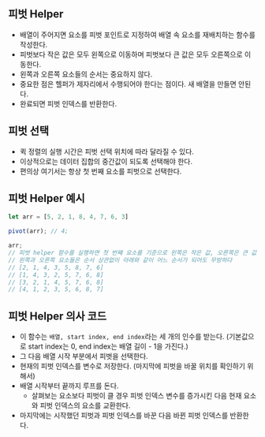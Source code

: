 
## 피벗 Helper

- 배열이 주어지면 요소를 피벗 포인트로 지정하여 배열 속 요소를 재배치하는 함수를 작성한다.
- 피벗보다 작은 값은 모두 왼쪽으로 이동하며 피벗보다 큰 값은 모두 오른쪽으로 이동한다.
- 왼쪽과 오른쪽 요소들의 순서는 중요하지 않다.
- 중요한 점은 헬퍼가 제자리에서 수행되어야 한다는 점이다. 새 배열을 만들면 안된다.
- 완료되면 피벗 인덱스를 반환한다.

## 피벗 선택

- 퀵 정렬의 실행 시간은 피벗 선택 위치에 따라 달라질 수 있다.
- 이상적으로는 데이터 집합의 중간값이 되도록 선택해야 한다.
- 편의상 여기서는 항상 첫 번째 요소를 피벗으로 선택한다.

## 피벗 Helper 예시

```jsx
let arr = [5, 2, 1, 8, 4, 7, 6, 3]

pivot(arr); // 4;

arr;
// 피벗 helper 함수를 실행하면 첫 번쨰 요소를 기준으로 왼쪽은 작은 값, 오른쪽은 큰 값이 배치된다.
// 왼쪽과 오른쪽 요소들은 순서 상관없이 아래와 같이 어느 순서가 되어도 무방하다
// [2, 1, 4, 3, 5, 8, 7, 6]
// [1, 4, 3, 2, 5, 7, 6, 8]
// [3, 2, 1, 4, 5, 7, 6, 8]
// [4, 1, 2, 3, 5, 6, 8, 7]

```

## 피벗 Helper 의사 코드

- 이 함수는 `배열, start index, end index`라는 세 개의 인수를 받는다. (기본값으로 start index는 0, end index는 배열 길이 - 1을 가진다.)
- 그 다음 배열 시작 부분에서 피벗을 선택한다.
- 현재의 피벗 인덱스를 변수로 저장한다. (마지막에 피벗을 바꿀 위치를 확인하기 위해서)
- 배열 시작부터 끝까지 루프를 돈다.
    - 살펴보는 요소보다 피벗이 클 경우 피벗 인덱스 변수를 증가시킨 다음 현재 요소와 피벗 인덱스의 요소를 교환한다.
- 마지막에는 시작했던 피벗과 피벗 인덱스를 바꾼 다음 바뀐 피벗 인덱스를 반환한다.